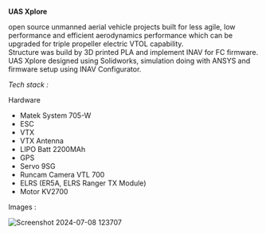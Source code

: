 **UAS Xplore** <br>

open source unmanned aerial vehicle projects built for less agile, low performance and efficient aerodynamics performance which can be upgraded for triple propeller electric VTOL capability. <br>
Structure was build by 3D printed PLA and implement INAV for FC firmware. UAS Xplore designed using Solidworks, simulation doing with ANSYS and firmware setup using INAV Configurator. <br>

*Tech stack :*<br>

Hardware
- Matek System 705-W
- ESC
- VTX
- VTX Antenna
- LIPO Batt 2200MAh
- GPS
- Servo 9SG
- Runcam Camera VTL 700
- ELRS (ER5A, ELRS Ranger TX Module)
- Motor KV2700

Images :

![Screenshot 2024-07-08 123707](https://github.com/kucingkuro/UAV-Xplore/assets/112769418/76d5f2be-bc8f-429d-8fac-6ab8ea2e946e)
